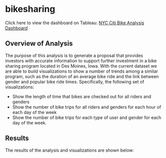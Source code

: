 # bikesharing
Click here to view the dashboard on Tableau: [NYC Citi Bike Analysis Dashboard]( https://public.tableau.com/app/profile/caitlin.bighem/viz/NYCCitiBikeAnalysis_16622575584480/NYCCitiBikeAnalysis?publish=yes)

## Overview of Analysis
The purpose of this analysis is to generate a proposal that provides investors with accurate information to support further investment in a bike sharing program located in Des Moines, Iowa. With the current dataset we are able to build visualizations to show a number of trends among a similar program, such as the duration of an average bike ride and the link between gender and popular bike ride times. Specifically, the following set of visualizations: 

* Show the length of time that bikes are checked out for all riders and genders
* Show the number of bike trips for all riders and genders for each hour of each day of the week
* Show the number of bike trips for each type of user and gender for each day of the week.

## Results
The results of the analysis and visualizations are shown below:
